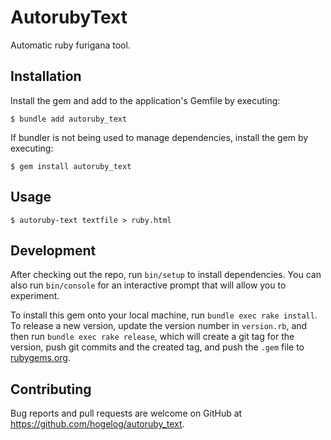 # AutorubyText

Automatic ruby furigana tool.

## Installation

Install the gem and add to the application's Gemfile by executing:

    $ bundle add autoruby_text

If bundler is not being used to manage dependencies, install the gem by executing:

    $ gem install autoruby_text

## Usage

```console
$ autoruby-text textfile > ruby.html
```

## Development

After checking out the repo, run `bin/setup` to install dependencies. You can also run `bin/console` for an interactive prompt that will allow you to experiment.

To install this gem onto your local machine, run `bundle exec rake install`. To release a new version, update the version number in `version.rb`, and then run `bundle exec rake release`, which will create a git tag for the version, push git commits and the created tag, and push the `.gem` file to [rubygems.org](https://rubygems.org).

## Contributing

Bug reports and pull requests are welcome on GitHub at <https://github.com/hogelog/autoruby_text>.
